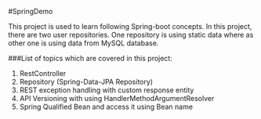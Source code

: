 #SpringDemo

This project is used to learn following Spring-boot concepts. In this project, there are two user repositories. One repository is using static data where as other one is using data from MySQL database.

###List of topics which are covered in this project:

1. RestController
2. Repository (Spring-Data-JPA Repository)
3. REST exception handling with custom response entity
4. API Versioning with using HandlerMethodArgumentResolver
5. Spring Qualified Bean and access it using Bean name
